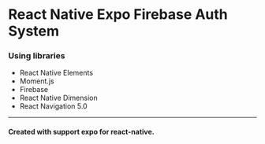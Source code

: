 # React Native Expo Firebase Auth System

### Using libraries
+ React Native Elements
+ Moment.js
+ Firebase
+ React Native Dimension
+ React Navigation 5.0

---

#### Сreated with support expo for react-native.

